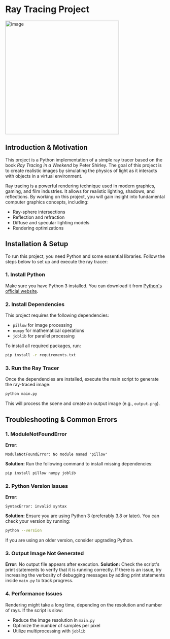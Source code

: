 # Ray Tracing Project

<img width="358" alt="image" src="https://github.com/user-attachments/assets/46b9504f-012d-4f58-8fd5-a9304685ecac" />


## Introduction & Motivation

This project is a Python implementation of a simple ray tracer based on the book *Ray Tracing in a Weekend* by Peter Shirley. The goal of this project is to create realistic images by simulating the physics of light as it interacts with objects in a virtual environment.

Ray tracing is a powerful rendering technique used in modern graphics, gaming, and film industries. It allows for realistic lighting, shadows, and reflections. By working on this project, you will gain insight into fundamental computer graphics concepts, including:
- Ray-sphere intersections
- Reflection and refraction
- Diffuse and specular lighting models
- Rendering optimizations

## Installation & Setup

To run this project, you need Python and some essential libraries. Follow the steps below to set up and execute the ray tracer:

### 1. Install Python
Make sure you have Python 3 installed. You can download it from [Python's official website](https://www.python.org/downloads/).

### 2. Install Dependencies
This project requires the following dependencies:
- `pillow` for image processing
- `numpy` for mathematical operations
- `joblib` for parallel processing

To install all required packages, run:
```sh
pip install -r requirements.txt
```

### 3. Run the Ray Tracer
Once the dependencies are installed, execute the main script to generate the ray-traced image:
```sh
python main.py
```
This will process the scene and create an output image (e.g., `output.png`).

## Troubleshooting & Common Errors

### 1. ModuleNotFoundError
**Error:**
```
ModuleNotFoundError: No module named 'pillow'
```
**Solution:**
Run the following command to install missing dependencies:
```sh
pip install pillow numpy joblib
```

### 2. Python Version Issues
**Error:**
```
SyntaxError: invalid syntax
```
**Solution:**
Ensure you are using Python 3 (preferably 3.8 or later). You can check your version by running:
```sh
python --version
```
If you are using an older version, consider upgrading Python.

### 3. Output Image Not Generated
**Error:** No output file appears after execution.
**Solution:** Check the script's print statements to verify that it is running correctly. If there is an issue, try increasing the verbosity of debugging messages by adding print statements inside `main.py` to track progress.

### 4. Performance Issues
Rendering might take a long time, depending on the resolution and number of rays. If the script is slow:
- Reduce the image resolution in `main.py`
- Optimize the number of samples per pixel
- Utilize multiprocessing with `joblib`

